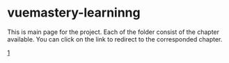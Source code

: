# vuemastery-learninng
This is main page for the project.
Each of the folder consist of the chapter available.
You can click on the link to redirect to the corresponded chapter.

[1](https://github.com/mohdfidzrin/vuemastery-learning/blob/master/chapter1/README.md)
